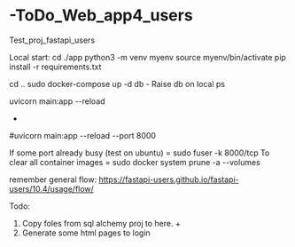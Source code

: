 # -ToDo_Web_app4_users
Test_proj_fastapi_users

Local start:
cd ./app
python3 -m venv myenv
source myenv/bin/activate
pip install -r requirements.txt

cd ..
sudo docker-compose up -d db - Raise db on local ps

uvicorn main:app --reload



*
#uvicorn main:app --reload --port 8000

If some port already busy (test on ubuntu) = sudo fuser -k 8000/tcp
To clear all container images = sudo docker system prune -a --volumes


remember general flow:
https://fastapi-users.github.io/fastapi-users/10.4/usage/flow/


Todo:
1) Copy foles from sql alchemy proj to here. +
2) Generate some html pages to login